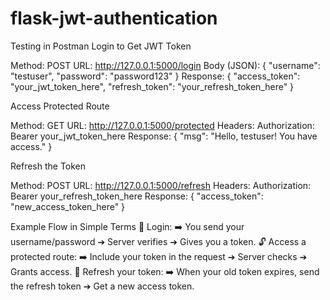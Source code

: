 # flask-jwt-authentication

Testing in Postman
Login to Get JWT Token

Method: POST
URL: http://127.0.0.1:5000/login
Body (JSON):
{
  "username": "testuser",
  "password": "password123"
}
Response:
{
  "access_token": "your_jwt_token_here",
  "refresh_token": "your_refresh_token_here"
}


Access Protected Route

Method: GET
URL: http://127.0.0.1:5000/protected
Headers:
Authorization: Bearer your_jwt_token_here
Response: 
{
  "msg": "Hello, testuser! You have access."
}


Refresh the Token

Method: POST
URL: http://127.0.0.1:5000/refresh
Headers:
Authorization: Bearer your_refresh_token_here
Response:
{
  "access_token": "new_access_token_here"
}


Example Flow in Simple Terms
🔐 Login:
➡️ You send your username/password ➔ Server verifies ➔ Gives you a token.
🔓 Access a protected route:
➡️ Include your token in the request ➔ Server checks ➔ Grants access.
🔄 Refresh your token:
➡️ When your old token expires, send the refresh token ➔ Get a new access token.

